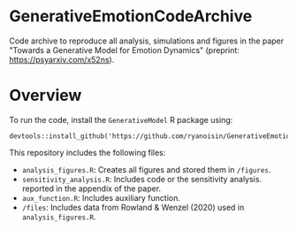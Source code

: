 # GenerativeEmotionCodeArchive
Code archive to reproduce all analysis, simulations and figures in the paper "Towards a Generative Model for Emotion Dynamics" (preprint: <https://psyarxiv.com/x52ns>).

# Overview
To run the code, install the `GenerativeModel` R package using:

```{r}
devtools::install_github('https://github.com/ryanoisin/GenerativeEmotion')
```

This repository includes the following files:

- `analysis_figures.R`: Creates all figures and stored them in `/figures`.
- `sensitivity_analysis.R`: Includes code or the sensitivity analysis. reported in the appendix of the paper.
- `aux_function.R`: Includes auxiliary function.
- `/files`: Includes data from Rowland & Wenzel (2020) used in `analysis_figures.R`. 
